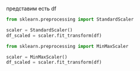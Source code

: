 представим есть df

``` python
from sklearn.preprocessing import StandardScaler

scaler = StandardScaler()
df_scaled = scaler.fit_transform(df)
```

``` python
from sklearn.preprocessing import MinMaxScaler

scaler = MinMaxScaler()
df_scaled = scaler.fit_transform(df)
```

